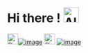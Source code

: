# Hi there ! <img src="https://raw.githubusercontent.com/Tarikul-Islam-Anik/Animated-Fluent-Emojis/master/Emojis/Smilies/Alien.png" alt="Alien" width="35" height="35" />

<img src="https://raw.githubusercontent.com/Tarikul-Islam-Anik/Animated-Fluent-Emojis/master/Emojis/Symbols/Right%20Arrow.png" alt="Right Arrow" width="25" height="25" />[![image](https://img.shields.io/website-up-down-green-red/http/monip.org.svg)](https://liviosmd.github.io/Site_CV_React_Simard_Livio/)
<img src="https://raw.githubusercontent.com/Tarikul-Islam-Anik/Animated-Fluent-Emojis/master/Emojis/Symbols/Right%20Arrow.png" alt="Right Arrow" width="25" height="25" /> [![image](https://img.shields.io/badge/LinkedIn-0077B5?style=for-the-badge&logo=linkedin&logoColor=white)](https://www.linkedin.com/public-profile/settings?trk=d_flagship3_profile_self_view_public_profile)

